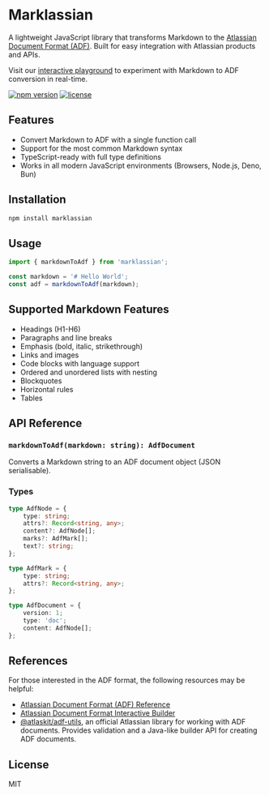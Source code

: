 # Marklassian

A lightweight JavaScript library that transforms Markdown to the [Atlassian Document Format (ADF)](https://developer.atlassian.com/cloud/jira/platform/apis/document/structure/). Built for easy integration with Atlassian products and APIs.

Visit our [interactive playground](https://marklassian.netlify.app/playground) to experiment with Markdown to ADF conversion in real-time.

[![npm version](https://img.shields.io/npm/v/marklassian.svg)](https://www.npmjs.com/package/marklassian)
[![license](https://img.shields.io/npm/l/marklassian.svg)](https://github.com/jamsinclair/marklassian/blob/main/LICENSE.md)

## Features

- Convert Markdown to ADF with a single function call
- Support for the most common Markdown syntax
- TypeScript-ready with full type definitions
- Works in all modern JavaScript environments (Browsers, Node.js, Deno, Bun)

## Installation

```bash
npm install marklassian
```

## Usage

```javascript
import { markdownToAdf } from 'marklassian';

const markdown = '# Hello World';
const adf = markdownToAdf(markdown);
```

## Supported Markdown Features

- Headings (H1-H6)
- Paragraphs and line breaks
- Emphasis (bold, italic, strikethrough)
- Links and images
- Code blocks with language support
- Ordered and unordered lists with nesting
- Blockquotes
- Horizontal rules
- Tables

## API Reference

### `markdownToAdf(markdown: string): AdfDocument`

Converts a Markdown string to an ADF document object (JSON serialisable).

### Types

```typescript
type AdfNode = {
    type: string;
    attrs?: Record<string, any>;
    content?: AdfNode[];
    marks?: AdfMark[];
    text?: string;
};

type AdfMark = {
    type: string;
    attrs?: Record<string, any>;
};

type AdfDocument = {
    version: 1;
    type: 'doc';
    content: AdfNode[];
};
```

## References

For those interested in the ADF format, the following resources may be helpful:
- [Atlassian Document Format (ADF) Reference](https://developer.atlassian.com/cloud/jira/platform/apis/document/structure/)
- [Atlassian Document Format Interactive Builder](https://developer.atlassian.com/cloud/jira/platform/apis/document/playground/)
- [@atlaskit/adf-utils](https://www.npmjs.com/package/@atlaskit/adf-utils), an official Atlassian library for working with ADF documents. Provides validation and a Java-like builder API for creating ADF documents.

## License

MIT
